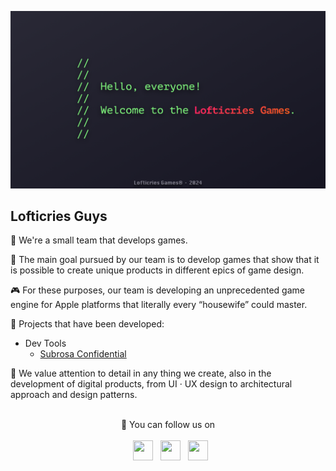 ![image alt](/Images/Greetings.png)

## Lofticries Guys

👋 We're a small team that develops games.

🎯 The main goal pursued by our team is to develop games that show that it is possible to create unique products in different epics of game design.

🎮 For these purposes, our team is developing an unprecedented game engine for Apple platforms that literally every “housewife” could master.

👔 Projects that have been developed:
* Dev Tools
  * [Subrosa Confidential](https://github.com/Lofticries-Games/SubrosaKit)
<!--* Games
  * Game 1 -->
  
🌃 We value attention to detail in any thing we create, also in the development of digital products, from UI · UX design to architectural approach and design patterns.

<br>

<div align="center">
    💬 You can follow us on
</div>

<br>

<div align="center">
    &nbsp
    <a href="https://t.me/+gWVGV_CWdHBiYzVi"><img src="https://github.com/Lofticries-Games/Resources/blob/release/Logos/Telegram/Telegram.png" width="32" height="32"></a>
    &nbsp
    <a href="https://www.instagram.com/lofticriesgames?igsh=a2MwZzl6Nmh3dGly&utm_source=qr"><img src="https://github.com/Lofticries-Games/Resources/blob/release/Logos/Instagram/Instagram.png" width="32" height="32"></a>
    &nbsp
    <a href="https://x.com/lofticriesgames"><img src="https://github.com/Lofticries-Games/Resources/blob/release/Logos/X · Twitter/Twitter.png" width="32" height="32"></a>
</div>
